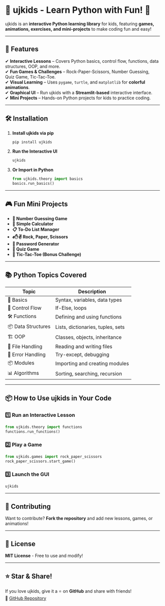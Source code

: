 # 🧒 ujkids - Learn Python with Fun! 🚀

ujkids is an **interactive Python learning library** for kids, featuring **games, animations, exercises, and mini-projects** to make coding fun and easy!

---

## 📌 Features
✔ **Interactive Lessons** – Covers Python basics, control flow, functions, data structures, OOP, and more.  
✔ **Fun Games & Challenges** – Rock-Paper-Scissors, Number Guessing, Quiz Game, Tic-Tac-Toe.  
✔ **Visual Learning** – Uses `pygame`, `turtle`, and `matplotlib` for **colorful animations**.  
✔ **Graphical UI** – Run ujkids with a **Streamlit-based** interactive interface.  
✔ **Mini Projects** – Hands-on Python projects for kids to practice coding.

---

## 🛠️ Installation
1. **Install ujkids via pip**  
   ```sh
   pip install ujkids
   ```

2. **Run the Interactive UI**  
   ```sh
   ujkids
   ```

3. **Or Import in Python**  
   ```python
   from ujkids.theory import basics
   basics.run_basics()
   ```

---

## 🎮 Fun Mini Projects
- **🎲 Number Guessing Game**
- **🧮 Simple Calculator**
- **📋 To-Do List Manager**
- **✊✋✌ Rock, Paper, Scissors**
- **🔑 Password Generator**
- **🧠 Quiz Game**
- **🎲 Tic-Tac-Toe (Bonus Challenge)**

---

## 📚 Python Topics Covered
| Topic | Description |
|--------|------------|
| 🐍 Basics | Syntax, variables, data types |
| 🔁 Control Flow | If-Else, loops |
| 🛠️ Functions | Defining and using functions |
| 📦 Data Structures | Lists, dictionaries, tuples, sets |
| 🏗️ OOP | Classes, objects, inheritance |
| 📂 File Handling | Reading and writing files |
| 🚀 Error Handling | Try-except, debugging |
| 📦 Modules | Importing and creating modules |
| 📊 Algorithms | Sorting, searching, recursion |

---

## 📦 How to Use ujkids in Your Code
### **1️⃣ Run an Interactive Lesson**
```python
from ujkids.theory import functions
functions.run_functions()
```

### **2️⃣ Play a Game**
```python
from ujkids.games import rock_paper_scissors
rock_paper_scissors.start_game()
```

### **3️⃣ Launch the GUI**
```sh
ujkids
```

---

## 🤝 Contributing
Want to contribute? **Fork the repository** and add new lessons, games, or animations!

---

## 📜 License
**MIT License** - Free to use and modify!

---

## ⭐ Star & Share!
If you love ujkids, give it a ⭐ on **GitHub** and share with friends!  
🔗 [GitHub Repository](https://github.com/usamajanjua9/UjKids)
